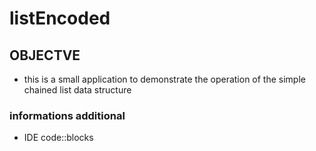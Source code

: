# listEncoded
## OBJECTVE
* this is a small application to demonstrate the operation of the simple chained list data structure
### informations additional
* IDE code::blocks
